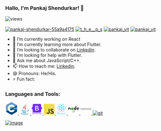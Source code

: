 ### Hallo, I'm Pankaj Shendurkar! 👋

<img src="https://komarev.com/ghpvc/?username=pankaj-bit&label=Views&color=blue&style=plastic" alt="views">

<p align="left">
<a href="https://linkedin.com/in/pankaj-shendurkar-55a9a4175" target="blank"><img align="center" src="https://cdn.jsdelivr.net/npm/simple-icons@3.0.1/icons/linkedin.svg" alt="pankaj-shendurkar-55a9a4175" height="25" width="35" /></a>
<a href="https://instagram.com/t_h_e__p_s" target="blank"><img align="center" src="https://cdn.jsdelivr.net/npm/simple-icons@3.0.1/icons/instagram.svg" alt="t_h_e__p_s" height="25" width="35" /></a>
<a href="https://www.hackerrank.com/pankaj_vit" target="blank"><img align="center" src="https://cdn.jsdelivr.net/npm/simple-icons@3.0.1/icons/hackerrank.svg" alt="pankaj_vit" height="25" width="35" /></a>
<a href="https://t.me/pankajshendurkar" target="blank"><img align="center" src="https://cdn.jsdelivr.net/npm/simple-icons@3.0.1/icons/telegram.svg" alt="pankaj_vit" height="25" width="35" /></a>
</p>

- 🔭 I’m currently working on React
- 🌱 I’m currently learning more about Flutter.
- 👯 I’m looking to collaborate on <a href="https://www.linkedin.com/in/pankaj-shendurkar-55a9a4175/" >Linkedin<a>.
- 🤔 I’m looking for help with Flutter.
- 💬 Ask me about JavaScript/C++.
- 📫 How to reach me: <a href="https://www.linkedin.com/in/pankaj-shendurkar-55a9a4175/" >Linkedin<a>.
- 😄 Pronouns: He/His.
- ⚡ Fun fact: 

<h3 align="left">Languages and Tools:</h3>
<p align="left"> 

  <a href="#" target="_blank"> <img src="https://raw.githubusercontent.com/devicons/devicon/master/icons/cplusplus/cplusplus-original.svg" alt="cplusplus" width="40" height="40"/> </a>
  <a href="#" target="_blank"> <img src="https://raw.githubusercontent.com/devicons/devicon/master/icons/java/java-original.svg" alt="java" width="35" height="35"/> </a>
<a href="#" target="_blank"> <img src="https://raw.githubusercontent.com/devicons/devicon/master/icons/bootstrap/bootstrap-plain-wordmark.svg" alt="bootstrap" width="35" height="35"/> </a> 
  <a href="#" target="_blank">    <img src="https://raw.githubusercontent.com/devicons/devicon/master/icons/javascript/javascript-original.svg" alt="javascript" width="35" height="35"/> </a>
  <a href="#" target="_blank"> <img src="https://raw.githubusercontent.com/devicons/devicon/master/icons/react/react-original-wordmark.svg" alt="react" width="35" height="35"/> </a>
  <a href="#" target="_blank"> <img src="https://raw.githubusercontent.com/devicons/devicon/master/icons/nodejs/nodejs-original-wordmark.svg" alt="nodejs" width="35" height="35"/> </a>
  <a href="#" target="_blank"> <img src="https://raw.githubusercontent.com/devicons/devicon/master/icons/express/express-original-wordmark.svg" alt="express" width="35" height="35"/> </a> 
 <a href="#" target="_blank"> <img src="https://www.vectorlogo.zone/logos/git-scm/git-scm-icon.svg" alt="git" width="35" height="35"/> </a> </p>

<a href="https://github.com/pankaj-bit">
<img src="https://github-readme-stats.vercel.app/api?username=pankaj-bit&&show_icons=true&title_color=black&icon_color=00a8d6&bg_color=ffffff" alt="image">
  <a>
